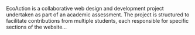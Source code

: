 EcoAction is a collaborative web design and development project undertaken as part of an academic assessment. The project is structured to facilitate contributions from multiple students, each responsible for specific sections of the website...
